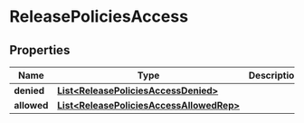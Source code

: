 

# ReleasePoliciesAccess


## Properties

| Name | Type | Description | Notes |
|------------ | ------------- | ------------- | -------------|
|**denied** | [**List&lt;ReleasePoliciesAccessDenied&gt;**](ReleasePoliciesAccessDenied.md) |  |  |
|**allowed** | [**List&lt;ReleasePoliciesAccessAllowedRep&gt;**](ReleasePoliciesAccessAllowedRep.md) |  |  |



